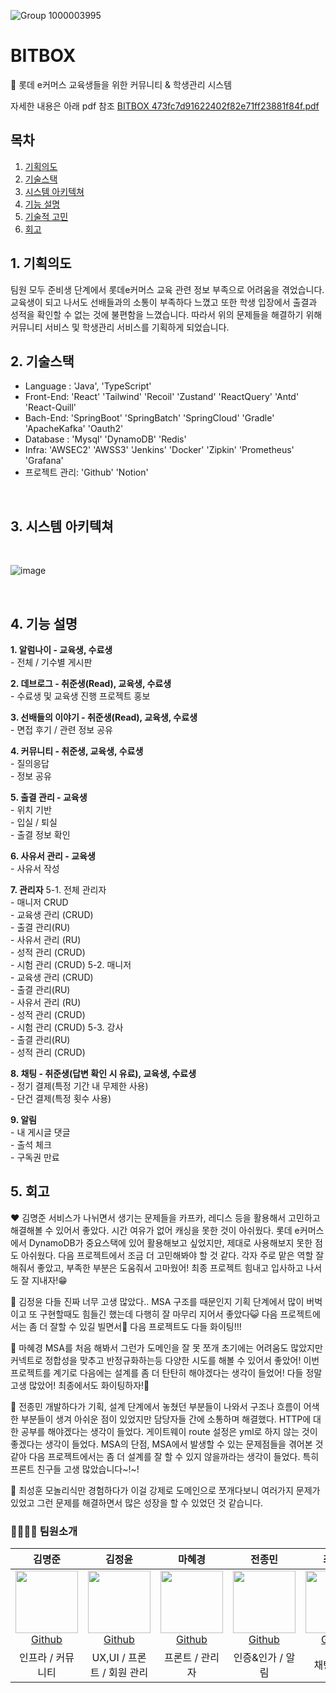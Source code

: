 ![Group 1000003995](https://github.com/lotteon2/BITBOX/assets/81145399/72275a38-842c-454c-acef-6b1b123b2ab5)

# BITBOX
📌 롯데 e커머스 교육생들을 위한 커뮤니티 & 학생관리 시스템

자세한 내용은 아래 pdf 참조
[BITBOX 473fc7d91622402f82e71ff23881f84f.pdf](https://github.com/lotteon2/BITBOX/files/13246376/BITBOX.473fc7d91622402f82e71ff23881f84f.pdf)

## 목차

1. [기획의도](#1-기획의도)
2. [기술스택](#2-기술스택)
3. [시스템 아키텍쳐](#3-시스템-아키텍쳐)
4. [기능 설명](#4-기능-설명)
5. [기술적 고민](#5-기술적-고민)
6. [회고](#6-회고)

## 1. 기획의도
팀원 모두 준비생 단계에서 롯데e커머스 교육 관련 정보 부족으로 어려움을 겪었습니다. 교육생이 되고 나서도 선배들과의 소통이 부족하다 느꼈고 또한 학생 입장에서 출결과 성적을 확인할 수 없는 것에 불편함을 느꼈습니다. 따라서 위의 문제들을 해결하기 위해 커뮤니티 서비스 및 학생관리 서비스를 기획하게 되었습니다.
<br />

## 2. 기술스택
- Language : 'Java', 'TypeScript'
- Front-End: 'React' 'Tailwind' 'Recoil' 'Zustand' 'ReactQuery' 'Antd' 'React-Quill'
- Bach-End: 'SpringBoot' 'SpringBatch' 'SpringCloud' 'Gradle' 'ApacheKafka' 'Oauth2'
- Database : 'Mysql' 'DynamoDB' 'Redis'
- Infra: 'AWSEC2' 'AWSS3' 'Jenkins' 'Docker' 'Zipkin' 'Prometheus' 'Grafana'
- 프로젝트 관리: 'Github' 'Notion'
<br />

## 3. 시스템 아키텍쳐

<br /> 

![image](https://github.com/lotteon2/BITBOX/assets/81145399/4185886d-c41c-4ff9-b0b2-66f06f198a57)

<br />

## 4. 기능 설명

<b>1. 알럼나이 - 교육생, 수료생</b>
    <br />- 전체 / 기수별 게시판

<b>2. 데브로그 - 취준생(Read), 교육생, 수료생</b>
    <br />- 수료생 및 교육생 진행 프로젝트 홍보

<b>3. 선배들의 이야기 - 취준생(Read), 교육생, 수료생</b>
    <br />- 면접 후기 / 관련 정보 공유

<b>4. 커뮤니티 - 취준생, 교육생, 수료생</b>
    <br />- 질의응답
    <br />- 정보 공유

<b>5. 출결 관리 - 교육생</b>
    <br />- 위치 기반
    <br />- 입실 / 퇴실
    <br />- 출결 정보 확인

<b>6. 사유서 관리 - 교육생</b>
    <br />- 사유서 작성

<b>7. 관리자</b>
  5-1. 전체 관리자
          <br />- 매니저 CRUD
          <br />- 교육생 관리 (CRUD)
          <br />- 출결 관리(RU)
          <br />- 사유서 관리 (RU)
          <br />- 성적 관리 (CRUD)
          <br />- 시험 관리 (CRUD)
  5-2. 매니저
          <br />- 교육생 관리 (CRUD)
          <br />- 출결 관리(RU)
          <br />- 사유서 관리 (RU)
          <br />- 성적 관리 (CRUD)
          <br />- 시험 관리 (CRUD)
  5-3. 강사
          <br />- 출결 관리(RU)
          <br />- 성적 관리 (CRUD)

<b>8. 채팅 - 취준생(답변 확인 시 유료), 교육생, 수료생</b>
          <br />- 정기 결제(특정 기간 내 무제한 사용)
          <br />- 단건 결제(특정 횟수 사용)

<b>9. 알림</b>
          <br />- 내 게시글 댓글
          <br />- 출석 체크
          <br />- 구독권 만료
<br />
## 5. 회고
❤️ 김명준
서비스가 나뉘면서 생기는 문제들을 카프카, 레디스 등을 활용해서 고민하고 해결해볼 수 있어서 좋았다. 시간 여유가 없어 캐싱을 못한 것이 아쉬웠다. 롯데 e커머스에서 DynamoDB가 중요스택에 있어 활용해보고 싶었지만, 제대로 사용해보지 못한 점도 아쉬웠다. 다음 프로젝트에서 조금 더 고민해봐야 할 것 같다. 각자 주로 맡은 역할 잘 해줘서 좋았고, 부족한 부분은 도움줘서 고마웠어! 최종 프로젝트 힘내고 입사하고 나서도 잘 지내자!😁

💜 김정윤
다들 진짜 너무 고생 많았다.. MSA 구조를 때문인지 기획 단계에서 많이 버벅이고 또 구현할때도 힘들긴 했는데 다행히 잘 마무리 지어서 좋았다😺 다음 프로젝트에서는 좀 더 잘할 수 있길 빌면서🙏  다음 프로젝트도 다들 화이팅!!!

💛 마혜경
MSA를 처음 해봐서 그런가 도메인을 잘 못 쪼개 초기에는 어려움도 많았지만 커넥트로 정합성을 맞추고 반정규화하는등 다양한 시도를 해볼 수 있어서 좋았어! 이번 프로젝트를 계기로 다음에는 설계를 좀 더 탄탄히 해야겠다는 생각이 들었어! 다들 정말 고생 많았어! 최종에서도 화이팅하자!🙌

💚 전종민
개발하다가 기획, 설계 단계에서 놓쳤던 부분들이 나와서 구조나 흐름이 어색한 부분들이 생겨 아쉬운 점이 있었지만 담당자들 간에 소통하며 해결했다. HTTP에 대한 공부를 해야겠다는 생각이 들었다. 게이트웨이 route 설정은 yml로 하지 않는 것이 좋겠다는 생각이 들었다. MSA의 단점, MSA에서 발생할 수 있는 문제점들을 겪어본 것 같아 다음 프로젝트에서는 좀 더 설계를 잘 할 수 있지 않을까라는 생각이 들었다. 특히 프론트 친구들 고생 많았습니다~!~!

💙 최성훈
모놀리식만 경험하다가 이걸 강제로 도메인으로 쪼개다보니 여러가지 문제가 있었고 그런 문제를 해결하면서 많은 성장을 할 수 있었던 것 같습니다.


### 👨‍👩‍👦‍👦  팀원소개
|  김명준  |  김정윤  |  마혜경  |  전종민 | 최성훈  |
| :----------: |  :--------:  |  :---------: |  :---------: | :---------: |
| [<img src="https://avatars.githubusercontent.com/u/100829030?v=4" width="100px" height="100px"><br/>Github](https://github.com/MJun111)| [<img src="https://avatars.githubusercontent.com/u/81145399?v=4" width="100px" height="100px"><br/>Github](https://github.com/indl1670) | [<img src="https://avatars.githubusercontent.com/u/72402747?v=4" width="100px" height="100px"><br/>Github](https://github.com/Hyevvy) | [<img src="https://avatars.githubusercontent.com/u/38072189?s=64&v=4" width="100px" height="100px"><br/>Github](https://github.com/wakkpu)| [<img src="https://avatars.githubusercontent.com/u/33412452?v=4" width="100px" height="100px"><br/>Github](https://github.com/realsuperman) |
| 인프라 / 커뮤니티 | UX,UI / 프론트 / 회원 관리 | 프론트 / 관리자 | 인증&인가 / 알림 | 채팅 / 결제 |
